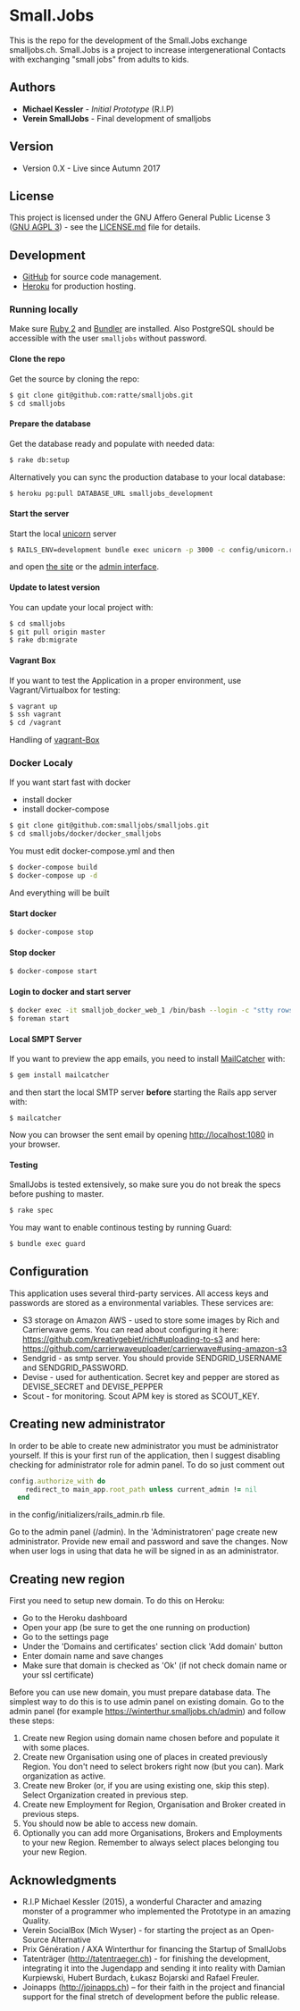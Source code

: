 # Small.Jobs

This is the repo for the development of the Small.Jobs exchange smalljobs.ch.
Small.Jobs is a project to increase intergenerational Contacts with exchanging "small jobs" from adults to kids.

## Authors

* **Michael Kessler** - *Initial Prototype* (R.I.P)
* **Verein SmallJobs** - Final development of smalljobs

## Version
* Version 0.X - Live since Autumn 2017

## License

This project is licensed under the GNU Affero General Public License 3 ([GNU AGPL 3](https://www.gnu.org/licenses/agpl-3.0.html)) - see the [LICENSE.md](LICENSE.md) file for details.


## Development

* [GitHub](https://github.com/smalljobs/smalljobs) for source code management.
* [Heroku](https://dashboard.heroku.com/apps/smalljobs/resources) for production hosting.

### Running locally

Make sure [Ruby 2](https://www.ruby-lang.org/en/) and [Bundler](http://bundler.io/) are installed. Also PostgreSQL
should be accessible with the user `smalljobs` without password.


#### Clone the repo

Get the source by cloning the repo:

```bash
$ git clone git@github.com:ratte/smalljobs.git
$ cd smalljobs
```

#### Prepare the database

Get the database ready and populate with needed data:

```bash
$ rake db:setup
```

Alternatively you can sync the production database to your local database:

```bash
$ heroku pg:pull DATABASE_URL smalljobs_development
```

#### Start the server

Start the local [unicorn](http://unicorn.bogomips.org/) server

```bash
$ RAILS_ENV=development bundle exec unicorn -p 3000 -c config/unicorn.rb
```

and open [the site](http://dev.smalljobs.ch:3000/) or the [admin interface](http://dev.smalljobs.ch:3000/admin).


#### Update to latest version

You can update your local project with:

```bash
$ cd smalljobs
$ git pull origin master
$ rake db:migrate
```

#### Vagrant Box

If you want to test the Application in a proper environment, use Vagrant/Virtualbox for testing:

```bash
$ vagrant up
$ ssh vagrant
$ cd /vagrant
```
Handling of [vagrant-Box](/puppet/README.md)

### Docker Localy

If you want start fast with docker

* install docker
* install docker-compose

```bash
$ git clone git@github.com:smalljobs/smalljobs.git
$ cd smalljobs/docker/docker_smalljobs
```
You must edit docker-compose.yml and then

```bash
$ docker-compose build
$ docker-compose up -d
```
And everything will be built

#### Start docker 
```bash
$ docker-compose stop
```
#### Stop docker 
```bash
$ docker-compose start
```
#### Login to docker and start server
```bash
$ docker exec -it smalljob_docker_web_1 /bin/bash --login -c "stty rows 60 && stty cols 250 && bash --login"
$ foreman start
```

#### Local SMPT Server

If you want to preview the app emails, you need to install [MailCatcher](http://mailcatcher.me/) with:

```bash
$ gem install mailcatcher
```

and then start the local SMTP server **before** starting the Rails app server with:

```bah
$ mailcatcher
```

Now you can browser the sent email by opening [http://localhost:1080](http://localhost:1080) in your browser.

#### Testing

SmallJobs is tested extensively, so make sure you do not break the specs before pushing to master.

```bash
$ rake spec
```

You may want to enable continous testing by running Guard:

```bash
$ bundle exec guard
```

## Configuration

This application uses several third-party services. All access keys and passwords are stored as a environmental variables.
These services are:
* S3 storage on Amazon AWS - used to store some images by Rich and Carrierwave gems. You can read about configuring it here: https://github.com/kreativgebiet/rich#uploading-to-s3 and here: https://github.com/carrierwaveuploader/carrierwave#using-amazon-s3
* Sendgrid - as smtp server. You should provide SENDGRID_USERNAME and SENDGRID_PASSWORD.
* Devise - used for authentication. Secret key and pepper are stored as DEVISE_SECRET and DEVISE_PEPPER
* Scout - for monitoring. Scout APM key is stored as SCOUT_KEY.

## Creating new administrator

In order to be able to create new administrator you must be administrator yourself.
If this is your first run of the application, then I suggest disabling checking for administrator role for admin panel.
To do so just comment out 
```ruby
config.authorize_with do
    redirect_to main_app.root_path unless current_admin != nil
  end
```
in the config/initializers/rails_admin.rb file.

Go to the admin panel (/admin). In the 'Administratoren' page create new administrator. Provide new email and password and save the changes.
Now when user logs in using that data he will be signed in as an administrator.

## Creating new region

First you need to setup new domain. To do this on Heroku:
* Go to the Heroku dashboard
* Open your app (be sure to get the one running on production)
* Go to the settings page
* Under the 'Domains and certificates' section click 'Add domain' button
* Enter domain name and save changes
* Make sure that domain is checked as 'Ok' (if not check domain name or your ssl certificate)

Before you can use new domain, you must prepare database data. The simplest way to do this is to use admin panel on existing domain.
Go to the admin panel (for example https://winterthur.smalljobs.ch/admin) and follow these steps:
1. Create new Region using domain name chosen before and populate it with some places.
2. Create new Organisation using one of places in created previously Region. You don't need to select brokers right now (but you can). Mark organization as active.
3. Create new Broker (or, if you are using existing one, skip this step). Select Organization created in previous step.
4. Create new Employment for Region, Organisation and Broker created in previous steps.
5. You should now be able to access new domain.
6. Optionally you can add more Organisations, Brokers and Employments to your new Region. Remember to always select places belonging tou your new Region.

## Acknowledgments
* R.I.P Michael Kessler (2015), a wonderful Character and amazing monster of a programmer who implemented the Prototype in an amazing Quality.
* Verein SocialBox (Mich Wyser) - for starting the project as an Open-Source Alternative
* Prix Génération / AXA Winterthur for financing the Startup of SmallJobs
* Tatenträger (http://tatentraeger.ch) - for finishing the development, integrating it into the Jugendapp and sending it into reality with Damian Kurpiewski, Hubert Burdach, Łukasz Bojarski and Rafael Freuler.
* Joinapps (http://joinapps.ch) – for their faith in the project and financial support for the final stretch of development before the public release.
